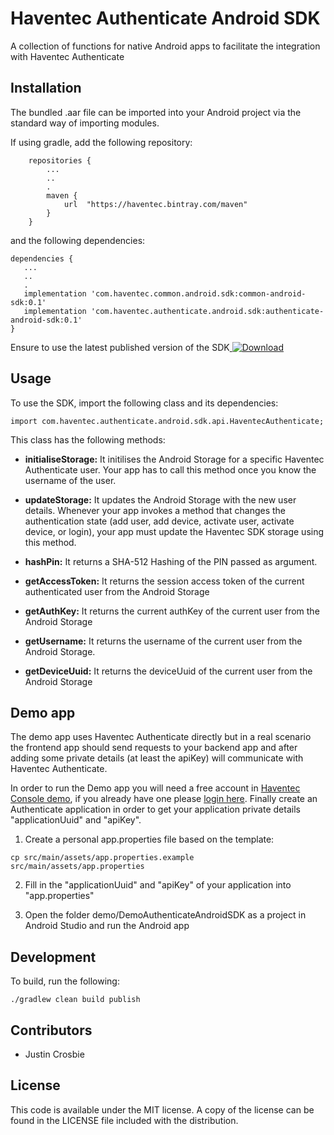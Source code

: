 # Haventec Authenticate Android SDK

A collection of functions for native Android apps to facilitate the integration with Haventec Authenticate

## Installation

The bundled .aar file can be imported into your Android project via the standard way of importing modules.

If using gradle, add the following repository:
```
    repositories {
        ...
        ..
        .
        maven {
            url  "https://haventec.bintray.com/maven"
        }
    }
```    

and the following dependencies:

```
dependencies {
   ...
   ..
   .
   implementation 'com.haventec.common.android.sdk:common-android-sdk:0.1'
   implementation 'com.haventec.authenticate.android.sdk:authenticate-android-sdk:0.1'
}
```

Ensure to use the latest published version of the SDK[ ![Download](https://api.bintray.com/packages/haventec/maven/authenticate-android-sdk/images/download.svg?version=0.1) ](https://bintray.com/haventec/maven/authenticate-android-sdk/0.1/link)

## Usage

To use the SDK, import the following class and its dependencies:
```
import com.haventec.authenticate.android.sdk.api.HaventecAuthenticate;
```

This class has the following methods:

 * **initialiseStorage:** It initilises the Android Storage for a specific Haventec Authenticate user. Your app has to call this method once you know the username of the user.

* **updateStorage:** It updates the Android Storage with the new user details. Whenever your app invokes a method that changes the authentication state (add user, add device, activate user, activate device, or login), your app must update the Haventec SDK storage using this method.

* **hashPin:** It returns a SHA-512 Hashing of the PIN passed as argument. 

* **getAccessToken:** It returns the session access token of the current authenticated user from the Android Storage

* **getAuthKey:** It returns the current authKey of the current user from the Android Storage

* **getUsername:** It returns the username of the current user from the Android Storage.

* **getDeviceUuid:** It returns the deviceUuid of the current user from the Android Storage


## Demo app
The demo app uses Haventec Authenticate directly but in a real scenario the frontend app should send requests to your backend app and after adding some private details (at least the apiKey) will communicate with Haventec Authenticate.

In order to run the Demo app you will need a free account in [Haventec Console demo](https://console-demo.haventec.com/orgsignup), if you already have one please [login here](https://console-demo.haventec.com/login). Finally create an Authenticate application in order to get your application private details "applicationUuid" and "apiKey".

1. Create a personal app.properties file based on the template: 
```
cp src/main/assets/app.properties.example src/main/assets/app.properties
```

2. Fill in the "applicationUuid" and "apiKey" of your application into "app.properties"

3. Open the folder demo/DemoAuthenticateAndroidSDK as a project in Android Studio and run the Android app

## Development
To build, run the following:
```
./gradlew clean build publish
```

## Contributors

 - Justin Crosbie

## License

This code is available under the MIT license. A copy of the license can be found in the LICENSE file included with the distribution.
 
